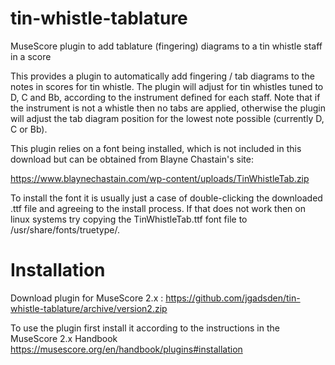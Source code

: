 # tin-whistle-tablature

MuseScore plugin to add tablature (fingering) diagrams to a tin whistle staff in a score

This provides a plugin to automatically add fingering / tab diagrams to the notes in scores for tin whistle. The plugin will adjust for tin whistles tuned to D, C and Bb, according to the instrument defined for each staff. Note that if the instrument is not a whistle then no tabs are applied, otherwise the plugin will adjust the tab diagram position for the lowest note possible (currently D, C or Bb).

This plugin relies on a font being installed, which is not included in this download but can be obtained from Blayne Chastain's site:

https://www.blaynechastain.com/wp-content/uploads/TinWhistleTab.zip

To install the font it is usually just a case of double-clicking the downloaded .ttf file and agreeing to the install process. If that does not work then on linux systems try copying the TinWhistleTab.ttf font file to /usr/share/fonts/truetype/.

# Installation
Download plugin for MuseScore 2.x : https://github.com/jgadsden/tin-whistle-tablature/archive/version2.zip

To use the plugin first install it according to the instructions in the MuseScore 2.x Handbook https://musescore.org/en/handbook/plugins#installation
